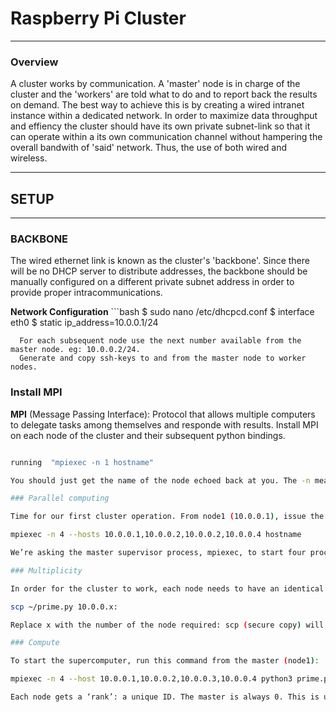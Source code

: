 
# Raspberry Pi Cluster 
---
### Overview

 A cluster works by communication. A 'master' node is in charge of the cluster and the 'workers' are told what to do and to report back the results on demand. The best way to achieve this is by creating a wired intranet instance within a dedicated network. In order to maximize data throughput and effiency the cluster should have its own private subnet-link so that it can operate within a its own communication channel without hampering the overall bandwith of 'said' network. Thus, the use of both wired and wireless.

 ---

 ## SETUP
 ---
 ### BACKBONE

   The wired ethernet link is known as the cluster's 'backbone'. Since there will be no DHCP server to distribute addresses, the backbone should be manually configured on a different private subnet address in order to provide proper intracommunications. 

   **Network Configuration**
     ```bash
         $ sudo nano /etc/dhcpcd.conf
         $ interface eth0
         $ static ip_address=10.0.0.1/24

      For each subsequent node use the next number available from the master node. eg: 10.0.0.2/24. 
      Generate and copy ssh-keys to and from the master node to worker nodes. 

### Install MPI

**MPI** (Message Passing Interface):
  Protocol that allows multiple computers to delegate tasks among themselves and responde with results. Install MPI on each node of the cluster and their subsequent python bindings. 
  ```bash apt -y install mpich python3-mpi4py
  
  running  "mpiexec -n 1 hostname"

You should just get the name of the node echoed back at you. The -n means ‘how many nodes to run this on’. If you say one, it’s always the local machine

### Parallel computing

Time for our first cluster operation. From node1 (10.0.0.1), issue the following command:

mpiexec -n 4 --hosts 10.0.0.1,10.0.0.2,10.0.0.2,10.0.0.4 hostname

We’re asking the master supervisor process, mpiexec, to start four processes (-n 4), one on each host. If you’re not using four hosts, or are using different IP addresses, you’ll need to change this as needed. The command hostname just echoes the node’s name, so if all is well, you’ll get a list of the four members of the cluster. You’ve just done a bit of parallel computing!

### Multiplicity

In order for the cluster to work, each node needs to have an identical copy of the script we need to run, and in the same place. So, copy the same script to each node. Assuming the file is in your home directory, the quick way to do this is (from node1):

scp ~/prime.py 10.0.0.x:

Replace x with the number of the node required: scp (secure copy) will copy the script to each node. You can check this has worked by going to each node and running the same command we did on node1. Once you are finished, we are ready to start some real cluster computing.

### Compute

To start the supercomputer, run this command from the master (node1):

mpiexec -n 4 --host 10.0.0.1,10.0.0.2,10.0.0.3,10.0.0.4 python3 prime.py 100000

Each node gets a ‘rank’: a unique ID. The master is always 0. This is used in the script to allocate which range of numbers each node processes, so no node checks the same number for ‘primeness’. When complete, each node reports back to the master detailing the primes found. This is known as ‘gathering’. Once complete, the master pulls all the data together and reports the result. In more advanced applications, different data sets can be allocated to the nodes by the master (‘scattering’).
